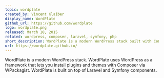 ```yaml
---
topic: wordplate
created_by: Vincent Klaiber
display_name: WordPlate
github_url: https://github.com/wordplate
logo: wordplate.png
released: March 18, 2015
related: wordpress, composer, laravel, symfony, php
short_description: WordPlate is a modern WordPress stack built with Composer.
url: https://wordplate.github.io/
---
```

WordPlate is a modern WordPress stack. WordPlate uses WordPress as a framework that lets you install plugins and themes with Composer via WPackagist. WordPlate is built on top of Laravel and Symfony components.
